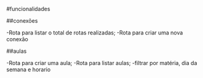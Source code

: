 #funcionalidades

##conexões

-Rota para listar o total de rotas realizadas;
-Rota para criar uma nova conexão

##aulas

-Rota para criar uma aula;
-Rota para listar aulas;
    -filtrar por matéria, dia da semana e horario